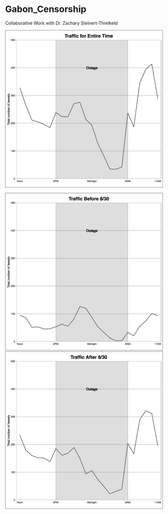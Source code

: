 # Gabon_Censorship
Collaborative Work with Dr. Zachary Steinert-Threlkeld 

![Plot3](/Figures/Gabon_TrafficAggregated_EntireTime.png)

![Plot2](/Figures/Gabon_TrafficAggregated_Before08302016.png)
![Plot1](/Figures/Gabon_TrafficAggregated_After08302016.png)


